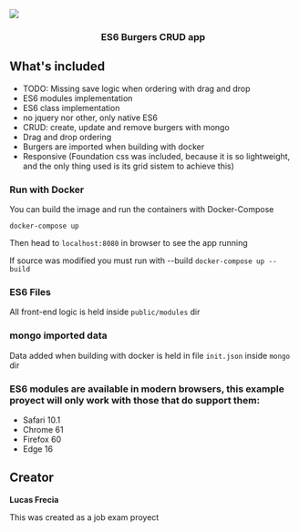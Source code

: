 ![](burgers-example.gif)


<h3 align="center"> ES6 Burgers CRUD app </h3>

## What's included

* TODO: Missing save logic when ordering with drag and drop
* ES6 modules implementation 
* ES6 class implementation
* no jquery nor other, only native ES6
* CRUD: create, update and remove burgers with mongo
* Drag and drop ordering
* Burgers are imported when building with docker
* Responsive (Foundation css was included, because it is so lightweight, and the only thing used is its grid sistem to achieve this)

### Run with Docker

You can build the image and run the containers with Docker-Compose

`docker-compose up`

Then head to `localhost:8080` in browser to see the app running

If source was modified you must run with --build
`docker-compose up --build`

### ES6 Files

All front-end logic is held inside `public/modules` dir

### mongo imported data

Data added when building with docker is held in file `init.json` inside `mongo` dir

### ES6 modules are available in modern browsers, this example proyect will only work with those that do support them:

* Safari 10.1
* Chrome 61
* Firefox 60
* Edge 16

## Creator

**Lucas Frecia**

This was created as a job exam proyect
